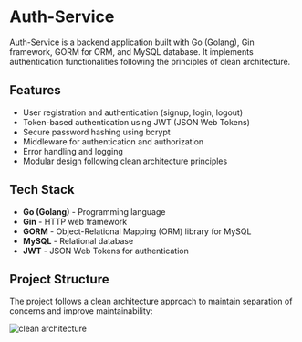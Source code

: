 # Auth-Service

Auth-Service is a backend application built with Go (Golang), Gin framework, GORM for ORM, and MySQL database. It implements authentication functionalities following the principles of clean architecture.

## Features

- User registration and authentication (signup, login, logout)
- Token-based authentication using JWT (JSON Web Tokens)
- Secure password hashing using bcrypt
- Middleware for authentication and authorization
- Error handling and logging
- Modular design following clean architecture principles

## Tech Stack

- **Go (Golang)** - Programming language
- **Gin** - HTTP web framework
- **GORM** - Object-Relational Mapping (ORM) library for MySQL
- **MySQL** - Relational database
- **JWT** - JSON Web Tokens for authentication

## Project Structure

The project follows a clean architecture approach to maintain separation of concerns and improve maintainability:

<img src="https://blog.cleancoder.com/uncle-bob/images/2012-08-13-the-clean-architecture/CleanArchitecture.jpg" alt="clean architecture"/>
